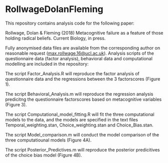 # RollwageDolanFleming

This repository contains analysis code for the following paper:

Rollwage, Dolan & Fleming (2018) Metacognitive failure as a feature of those holding radical beliefs. Current Biology, in press. 

Fully anonymised data files are available from the corresponding author on reasonable request (max.rollwage.16@ucl.ac.uk). 
Analysis scripts of the questionnaire data (factor analysis), behavioral data and computational modelling are included in the repository: 

The script Factor_Analysis.R will reproduce the factor analysis of questionnaire data and the regressions between the 3 factorscores (Figure 1). 

The script Behavioral_Analysis.m will reproduce the regression analysis predicitng the questionnaire factorscores based on metacognitive variables (Figure 3). 

The script Computational_model_fitting.R will fit the three computational models to the data, and the models are specified in the text files Temporal_weighting.stan, Choice_weighting.stan and Choice_Bias.stan. 

The script Model_comparison.m will conduct the model comparison of the three computatiounal models (Figure 4A).

The script Posterior_Predictives.m will reproduce the posterior predicitives of the choice bias model (Figure 4B).
